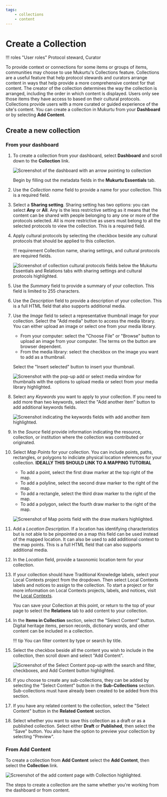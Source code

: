 ```yaml
---
tags: 
    - collections
    - content
---
```

# Create a Collection

!!! roles "User roles" 
    Protocol steward, Curator

To provide context or connections for some items or groups of items, communities may choose to use Mukurtu's Collections feature. Collections are a useful feature that help protocol stewards and curators arrange content in ways that help provide a more comprehensive context for that content. The creator of the collection determines the way the collection is arranged, including the order in which content is displayed. Users only see those items they have access to based on their cultural protocols. Collections provide users with a more curated or guided experience of the site's content. 
You can create a collection in Mukurtu from your **Dashboard** or by selecting **Add Content**.

## Create a new collection 

### From your dashboard

1. To create a collection from your dashboard, select **Dashboard** and scroll down to the **Collection** link. 

    ![Screenshot of the dashboard with an arrow pointing to collection](../_embeds/collections_how_to1.png)

    Begin by filling out the metadata fields in the **Mukurtu Essentials** tab. 

2. Use the *Collection name* field to provide a name for your collection. This is a required field.
3. Select a **Sharing setting**. Sharing setting has two options: you can select **Any** or **All**. Any is the less restrictive setting as it means that the content can be shared with people belonging to any one or more of the protocols selected. All is more restrictive as users must belong to all the selected protocols to view the collection. This is a required field.
4. Apply cultural protocols by selecting the checkbox beside any cultural protocols that should be applied to this collection. 
    
    !!! requirement
        Collection name, sharing settings, and cultural protocols are required fields.

    ![Screenshot of collection cultural protocols fields below the Mukurtu Essentials and Relations tabs with sharing settings and cultural protocols highlighted.](../_embeds/collections_how_to2.png)

5. Use the *Summary* field to provide a summary of your collection. This field is limited to 255 characters. 
6. Use the *Description* field to provide a description of your collection. This is a full HTML field that also supports additional media.
7. Use the *Image* field to select a representative thumbnail image for your collection. Select the "Add media" button to access the media library. You can either upload an image or select one from your media library.
    - From your computer: select the "Choose File" or "Browse" button to upload an image from your computer. The terms on the button are browser dependent. 
    - From the media library: select the checkbox on the image you want to add as a thumbnail. 

    Select the "Insert selected" button to insert your thumbnail.
   
    ![Screenshot with the pop-up add or select media window for thumbnails with the options to upload media or select from your media library highlighted.](../_embeds/collections_how_to3.png)

8. Select any *Keywords* you want to apply to your collection. If you need to add more than two keywords, select the "Add another item" button to add additional keywords fields.

    ![Screenshot indicating the keywords fields with add another item highlighted.](../_embeds/collections_how_to4.png)

9. In the *Source* field provide information indicating the resource, collection, or institution where the collection was contributed or originated.  
10. Select *Map Points* for your collection. You can include points, paths, rectangles, or polygons to indiciate physical location references for your collection. **IDEALLY THIS SHOULD LINK TO A MAPPING TUTORIAL**
    - To add a point, select the first draw marker at the top right of the map. 
    - To add a polyline, select the second draw marker to the right of the map.
    - To add a rectangle, select the third draw marker to the right of the map.
    - To add a polygon, select the fourth draw marker to the right of the map. 

    ![Screenshot of Map points field with the draw markers highlighted.](../_embeds/collections_how_to5.png)

11. Add a *Location Description*. If a location has identifying characteristics but is not able to be pinpointed on a map this field can be used instead of the mapped location. It can also be used to add additional context to the map points. This is a full HTML field that can also supports additional media.
12. In the *Location* field, provide a taxonomic location term for your collection.
13. If your collection should have Traditional Knowledge labels, select your Local Contexts project from the dropdown. Then select Local Contexts labels and notices to assign to the collection. To start a project or for more information on Local Contexts projects, labels, and notices, visit the [Local Contexts](https://localcontexts.org/).
    
    You can save your Collection at this point, or return to the top of your page to select the **Relations** tab to add content to your collection.

13. In the **Items in Collection** section, select the "Select Content" button. Digital heritage items, person records, dictionary words, and other content can be included in a collection. 

    !!! tip 
        You can filter content by type or search by title.

14. Select the checkbox beside all the content you wish to include in the collection, then scroll down and select "Add Content".

    ![Screenshot of the Select Content pop-up with the search and filter, checkboxes, and Add Content button highlighted.](../_embeds/collections_how_to7.png)

15. If you choose to create any sub-collections, they can be added by selecting the "Select Content" button in the **Sub-Collections** section. Sub-collections must have already been created to be added from this section.
16. If you have any related content to the collection, select the "Select Content" button in the **Related Content** section.
17. Select whether you want to save this collection as a draft or as a published collection. Select either **Draft** or **Published**, then select the "Save" button. You also have the option to preview your collection by selecting "Preview".

### From Add Content

To create a collection from **Add Content** select the **Add Content**, then select the **Collection** link.

![Screenshot of the add content page with Collection highlighted.](../_embeds/collections_how_to8.png)

The steps to create a collection are the same whether you're working from the dashboard or from content.